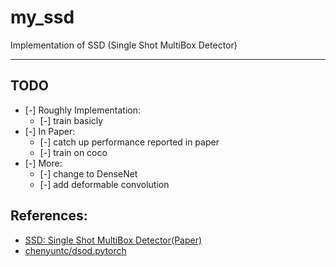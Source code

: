 # my_ssd

Implementation of SSD (Single Shot MultiBox Detector)
____
## TODO

- [-] Roughly Implementation:
    - [-] train basicly
- [-] In Paper:
    - [-] catch up performance reported in paper
    - [-] train on coco
- [-] More:
    - [-] change to DenseNet
    - [-] add deformable convolution

## References:
+ [SSD: Single Shot MultiBox Detector(Paper)](https://arxiv.org/abs/1512.02325)
+ [chenyuntc/dsod.pytorch](https://github.com/chenyuntc/dsod.pytorch)